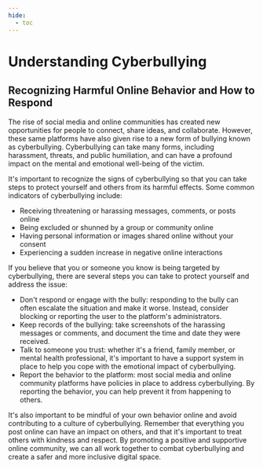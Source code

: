 ```yaml
---
hide:
  - toc
---
```



# Understanding Cyberbullying

## Recognizing Harmful Online Behavior and How to Respond


The rise of social media and online communities has created new opportunities for people to connect, share ideas, and collaborate. However, these same platforms have also given rise to a new form of bullying known as cyberbullying. Cyberbullying can take many forms, including harassment, threats, and public humiliation, and can have a profound impact on the mental and emotional well-being of the victim.

It's important to recognize the signs of cyberbullying so that you can take steps to protect yourself and others from its harmful effects. Some common indicators of cyberbullying include:

- Receiving threatening or harassing messages, comments, or posts online
- Being excluded or shunned by a group or community online
- Having personal information or images shared online without your consent
- Experiencing a sudden increase in negative online interactions

If you believe that you or someone you know is being targeted by cyberbullying, there are several steps you can take to protect yourself and address the issue:

- Don't respond or engage with the bully: responding to the bully can often escalate the situation and make it worse. Instead, consider blocking or reporting the user to the platform's administrators.
- Keep records of the bullying: take screenshots of the harassing messages or comments, and document the time and date they were received.
- Talk to someone you trust: whether it's a friend, family member, or mental health professional, it's important to have a support system in place to help you cope with the emotional impact of cyberbullying.
- Report the behavior to the platform: most social media and online community platforms have policies in place to address cyberbullying. By reporting the behavior, you can help prevent it from happening to others.

It's also important to be mindful of your own behavior online and avoid contributing to a culture of cyberbullying. Remember that everything you post online can have an impact on others, and that it's important to treat others with kindness and respect. By promoting a positive and supportive online community, we can all work together to combat cyberbullying and create a safer and more inclusive digital space.

